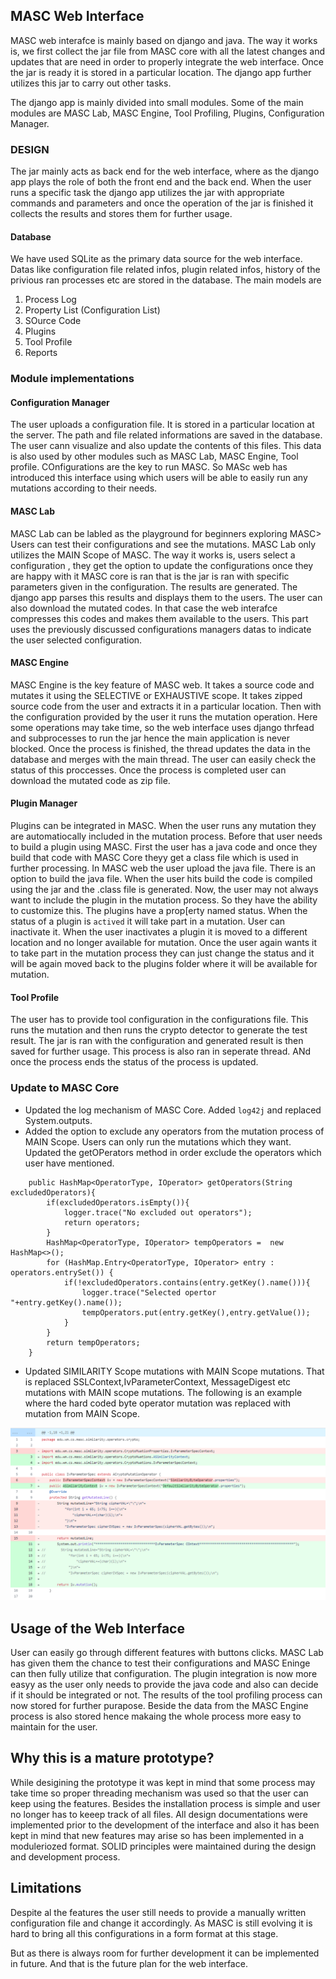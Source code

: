## MASC Web Interface
MASC web interafce is mainly based on django and java. The way it works is, we first collect  the jar file from MASC core with all the latest changes and updates that are need in order to properly integrate the web interface. Once the jar is ready it is stored in a particular location. The django app further utilizes this jar to carry out other tasks.

The django app is mainly divided into small modules. Some of the main modules are MASC Lab, MASC Engine, Tool Profiling, Plugins, Configuration Manager.

### DESIGN
The jar mainly acts as back end for the web interface, where as the django app plays the role of both the front end and the back end. When the user runs a specific task the django app utilizes the jar with appropriate commands and parameters and once the operation of the jar is finished it collects the results and stores them for further usage.

 #### Database
 We have used SQLite as the primary data source for the web interface. Datas like  configuration file related infos, plugin related infos, history of the privious ran processes etc are stored in the database. The main models are
 1. Process Log
 2. Property List (Configuration List)
 3. SOurce Code
 4. Plugins
 5. Tool Profile
 6. Reports

### Module implementations
 #### Configuration Manager
 The user uploads a configuration file. It is stored in a particular location at the server. The path and file related informations are saved in the database. The user cann visualize and also update the contents of this files. This data is also used by other modules such as MASC Lab, MASC Engine, Tool profile. COnfigurations are the key to run MASC. So MASc web has introduced this interface using which users will be able to easily run any mutations according to their needs.

 #### MASC Lab
 MASC Lab can be labled as the playground for beginners exploring MASC> Users can test their configurations and see the mutations. MASC Lab only utilizes the MAIN Scope of MASC. The way it works is, users select a configuration , they get the option to update the configurations once they are happy with it MASC core is ran that is the jar is ran with specific parameters given in the configuration. The results are generated. The django app parses this results and displays them to the users. The user can also download the mutated codes. In that case the web interafce compresses this codes and makes them available to the users. This part uses the previously discussed configurations managers datas to indicate the user selected configuration.


#### MASC Engine
MASC Engine is the key feature of MASC web. It takes a source code and mutates it  using the SELECTIVE or EXHAUSTIVE scope. It takes zipped source code from the user and extracts it in a particular location. Then with the configuration provided by the user it runs the mutation operation. Here some operations may take time, so the web interface uses django thrfead and subprocesses to run the jar hence the main application is never blocked. Once the process is finished, the thread updates the data in the database and merges with the main thread. The user can easily check the status of this proccesses. Once the process is completed user can download the mutated code as zip file.

#### Plugin Manager
Plugins can be integrated in MASC. When the user runs any mutation they are automatiocally included in the mutation process. Before that user needs to build a plugin using MASC. First the user has a java code and once they build that code with MASC Core theyy get a class file which is used in further processing. In MASC web the user upload the java file. There is an option to build the java file. When the user hits build the code is compiled using the jar and the .class file is generated. Now, the user may not always want to include the plugin in the mutation process. So they have the ability to customize this. The plugins have a prop[erty named status. When the status of a plugin is ```actived``` it will take part in a mutation. User can inactivate it. When the user inactivates a plugin it is moved to a different location and no longer available for mutation. Once the user again wants it to take part in the mutation process they can just change the status and it will be again moved back to the plugins folder where it will be available for mutation.

#### Tool Profile
The user has to provide tool configuration in the configurations file. This runs the mutation and then runs the crypto detector to generate the test result. The jar is ran with the configuration and generated result is then saved for further usage. This process is also ran in seperate thread. ANd once the process ends the status of the process is updated.

### Update to MASC Core
- Updated  the log mechanism of MASC Core. Added ```log42j``` and replaced System.outputs.
- Added the option to exclude any operators from the mutation process of MAIN Scope. Users can only run the mutations which they want. Updated the getOPerators method in order exclude the operators which user have mentioned.
```
    public HashMap<OperatorType, IOperator> getOperators(String excludedOperators){
        if(excludedOperators.isEmpty()){
            logger.trace("No excluded out operators");
            return operators;
        }
        HashMap<OperatorType, IOperator> tempOperators =  new HashMap<>();
        for (HashMap.Entry<OperatorType, IOperator> entry : operators.entrySet()) {
            if(!excludedOperators.contains(entry.getKey().name())){
                logger.trace("Selected opertor "+entry.getKey().name());
                tempOperators.put(entry.getKey(),entry.getValue());
            }
        }
        return tempOperators;
    }
```

- Updated SIMILARITY Scope mutations with MAIN Scope mutations. That is replaced SSLContext,IvParameterContext, MessageDigest etc mutations with MAIN scope mutations. The following is an example where the hard coded byte operator mutation was replaced with mutation from MAIN Scope.

![example](assets/Capture.PNG)

## Usage of the Web Interface
User can easily go through different features with buttons clicks. MASC Lab has given them the chance to test their configurations and MASC Eninge can then fully utilize that configuration. The plugin integration is now more easyy as the user only needs to provide the java code and also can decide if it should be integrated or not. The results of the tool profiling process can now stored for further purapose. Beside the data from the MASC Engine process is also stored hence makaing the whole process more easy to maintain for the user.


## Why this is a mature prototype?
While desigining the prototype it was kept in mind that some process may take time so proper threading mechanism was used so that the user can keep using the features. Besides the installation process is simple and user no longer has to keeep track of all files. All design documentations were implemented prior to the development of the interface and also it has been kept in mind that new features may arise so has been implemented in a moduleriozed format. SOLID principles were maintained during the design and development process.

 ## Limitations
 Despite al the features the user still needs to provide a manually written configuration file and change it accordingly. As MASC is still evolving it is hard to bring all this configurations in a form format at this stage. 

 But as there is always room for further development it can be implemented in future. And that is the future plan for the web interface.



